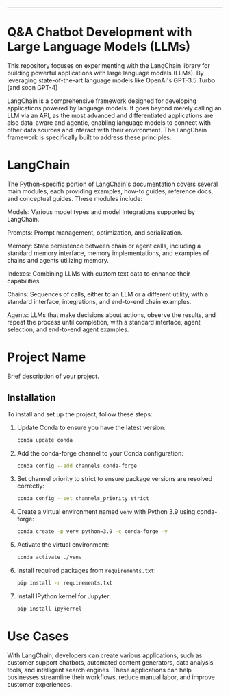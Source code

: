 ---

# Q&A Chatbot Development with Large Language Models (LLMs)

This repository focuses on experimenting with the LangChain library for building powerful applications with large language models (LLMs). By leveraging state-of-the-art language models like OpenAI's GPT-3.5 Turbo (and soon GPT-4)

LangChain is a comprehensive framework designed for developing applications powered by language models. It goes beyond merely calling an LLM via an API, as the most advanced and differentiated applications are also data-aware and agentic, enabling language models to connect with other data sources and interact with their environment. The LangChain framework is specifically built to address these principles.


# LangChain
The Python-specific portion of LangChain's documentation covers several main modules, each providing examples, how-to guides, reference docs, and conceptual guides. These modules include:

Models: Various model types and model integrations supported by LangChain.

Prompts: Prompt management, optimization, and serialization.

Memory: State persistence between chain or agent calls, including a standard memory interface, memory implementations, and examples of chains and agents utilizing memory.

Indexes: Combining LLMs with custom text data to enhance their capabilities.

Chains: Sequences of calls, either to an LLM or a different utility, with a standard interface, integrations, and end-to-end chain examples.

Agents: LLMs that make decisions about actions, observe the results, and repeat the process until completion, with a standard interface, agent selection, and end-to-end agent examples.

# Project Name

Brief description of your project.

## Installation

To install and set up the project, follow these steps:

1. Update Conda to ensure you have the latest version:
    ```bash
    conda update conda
    ```

2. Add the conda-forge channel to your Conda configuration:
    ```bash
    conda config --add channels conda-forge
    ```

3. Set channel priority to strict to ensure package versions are resolved correctly:
    ```bash
    conda config --set channels_priority strict
    ```

4. Create a virtual environment named `venv` with Python 3.9 using conda-forge:
    ```bash
    conda create -p venv python=3.9 -c conda-forge -y
    ```

5. Activate the virtual environment:
    ```bash
    conda activate ./venv
    ```

6. Install required packages from `requirements.txt`:
    ```bash
    pip install -r requirements.txt
    ```

7. Install IPython kernel for Jupyter:
    ```bash
    pip install ipykernel
    ```


# Use Cases
With LangChain, developers can create various applications, such as customer support chatbots, automated content generators, data analysis tools, and intelligent search engines. These applications can help businesses streamline their workflows, reduce manual labor, and improve customer experiences.

